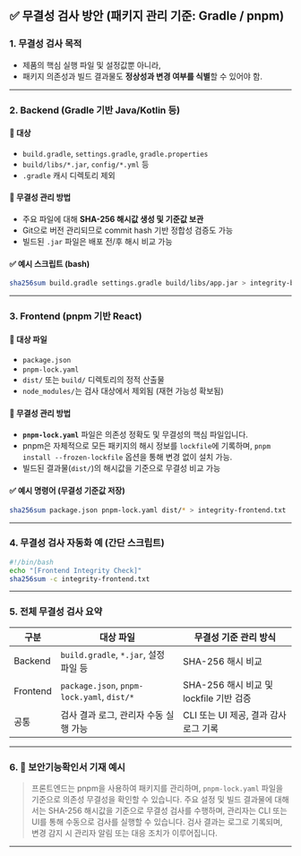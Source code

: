 ## ✅ 무결성 검사 방안 (패키지 관리 기준: **Gradle / pnpm**)

### 1. **무결성 검사 목적**

* 제품의 핵심 실행 파일 및 설정값뿐 아니라,
* 패키지 의존성과 빌드 결과물도 **정상성과 변경 여부를 식별**할 수 있어야 함.

---

### 2. **Backend (Gradle 기반 Java/Kotlin 등)**

#### 📌 대상

* `build.gradle`, `settings.gradle`, `gradle.properties`
* `build/libs/*.jar`, `config/*.yml` 등
* `.gradle` 캐시 디렉토리 제외

#### 📌 무결성 관리 방법

* 주요 파일에 대해 **SHA-256 해시값 생성 및 기준값 보관**
* Git으로 버전 관리되므로 commit hash 기반 정합성 검증도 가능
* 빌드된 `.jar` 파일은 배포 전/후 해시 비교 가능

#### ✅ 예시 스크립트 (bash)

```bash
sha256sum build.gradle settings.gradle build/libs/app.jar > integrity-backend.txt
```

---

### 3. **Frontend (pnpm 기반 React)**

#### 📌 대상 파일

* `package.json`
* `pnpm-lock.yaml`
* `dist/` 또는 `build/` 디렉토리의 정적 산출물
* `node_modules/`는 검사 대상에서 제외됨 (재현 가능성 확보됨)

#### 📌 무결성 관리 방법

* **`pnpm-lock.yaml`** 파일은 의존성 정확도 및 무결성의 핵심 파일입니다.
* pnpm은 자체적으로 모든 패키지의 해시 정보를 `lockfile`에 기록하며,
  `pnpm install --frozen-lockfile` 옵션을 통해 변경 없이 설치 가능.
* 빌드된 결과물(`dist/`)의 해시값을 기준으로 무결성 비교 가능

#### ✅ 예시 명령어 (무결성 기준값 저장)

```bash
sha256sum package.json pnpm-lock.yaml dist/* > integrity-frontend.txt
```

---

### 4. **무결성 검사 자동화 예 (간단 스크립트)**

```bash
#!/bin/bash
echo "[Frontend Integrity Check]"
sha256sum -c integrity-frontend.txt
```

---

### 5. **전체 무결성 검사 요약**

| 구분       | 대상 파일                                      | 무결성 기준 관리 방식                   |
| -------- | ------------------------------------------ | ------------------------------ |
| Backend  | `build.gradle`, `*.jar`, 설정 파일 등           | SHA-256 해시 비교                  |
| Frontend | `package.json`, `pnpm-lock.yaml`, `dist/*` | SHA-256 해시 비교 및 lockfile 기반 검증 |
| 공통       | 검사 결과 로그, 관리자 수동 실행 가능                     | CLI 또는 UI 제공, 결과 감사 로그 기록      |

---

### 6. 📄 보안기능확인서 기재 예시

> 프론트엔드는 pnpm을 사용하여 패키지를 관리하며, `pnpm-lock.yaml` 파일을 기준으로 의존성 무결성을 확인할 수 있습니다. 주요 설정 및 빌드 결과물에 대해서는 SHA-256 해시값을 기준으로 무결성 검사를 수행하며, 관리자는 CLI 또는 UI를 통해 수동으로 검사를 실행할 수 있습니다. 검사 결과는 로그로 기록되며, 변경 감지 시 관리자 알림 또는 대응 조치가 이루어집니다.

---
